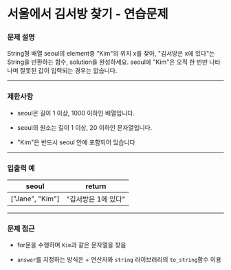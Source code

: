 # 서울에서 김서방 찾기 - 연습문제

### 문제 설명

String형 배열 seoul의 element중 "Kim"의 위치 x를 찾아, "김서방은 x에 있다"는 String을 반환하는 함수, solution을 완성하세요. seoul에 "Kim"은 오직 한 번만 나타나며 잘못된 값이 입력되는 경우는 없습니다.

---

### 제한사항

  - seoul은 길이 1 이상, 1000 이하인 배열입니다.

  - seoul의 원소는 길이 1 이상, 20 이하인 문자열입니다.

  - "Kim"은 반드시 seoul 안에 포함되어 있습니다

---

### 입출력 예

| seoul | return |
|:----:|:----:|
| ["Jane", "Kim"] | "김서방은 1에 있다" |

---

### 문제 접근

  - for문을 수행하며 `Kim`과 같은 문자열을 찾음

  - `answer`를 지정하는 방식은 + 연산자와 `string` 라이브러리의 `to_string`함수 이용
